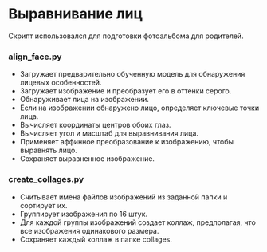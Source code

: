 # Выравнивание лиц

Скрипт использовался для подготовки фотоальбома для родителей.

### align_face.py
- Загружает предварительно обученную модель для обнаружения лицевых особенностей.
- Загружает изображение и преобразует его в оттенки серого.
- Обнаруживает лица на изображении.
- Если на изображении обнаружено лицо, определяет ключевые точки лица.
- Вычисляет координаты центров обоих глаз.
- Вычисляет угол и масштаб для выравнивания лица.
- Применяет аффинное преобразование к изображению, чтобы выравнять лицо.
- Сохраняет выравненное изображение.

### create_collages.py
- Считывает имена файлов изображений из заданной папки и сортирует их.
- Группирует изображения по 16 штук.
- Для каждой группы изображений создает коллаж, предполагая, что все изображения одинакового размера.
- Сохраняет каждый коллаж в папке collages.
